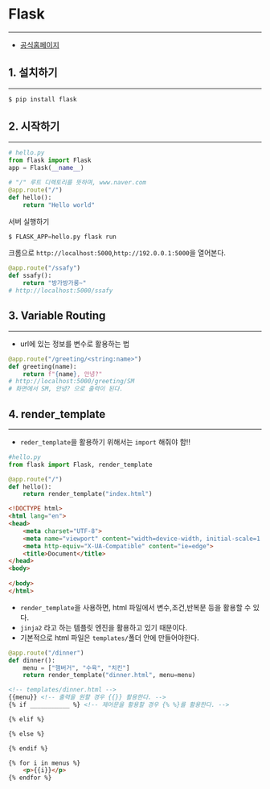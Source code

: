 # Flask

___

* [공식홈페이지](http://flask.pocoo.org/)

## 1. 설치하기

___

```python
$ pip install flask
```

## 2. 시작하기

___

```python
# hello.py
from flask import Flask
app = Flask(__name__)

# "/" 루트 디렉토리를 뜻하며, www.naver.com
@app.route("/")
def hello():
    return "Hello world"
```

서버 실행하기

```python
$ FLASK_APP=hello.py flask run
```

크롬으로 `http://localhost:5000`,`http://192.0.0.1:5000`을 열어본다.

```python
@app.route("/ssafy")
def ssafy():
    return "방가방가룽~"
# http://localhost:5000/ssafy
```



## 3. Variable Routing

___

* url에 있는 정보를 변수로 활용하는 법

```python
@app.route("/greeting/<string:name>")
def greeting(name):
    return f"{name}, 안녕?"
# http://localhost:5000/greeting/SM
# 화면에서 SM, 안녕? 으로 출력이 된다.
```

## 4. render_template

___

* `reder_template`을 활용하기 위해서는 `import` 해줘야 함!!

```python
#hello.py
from flask import Flask, render_template

@app.route("/")
def hello():
    return render_template("index.html")
```

```html
<!DOCTYPE html>
<html lang="en">
<head>
    <meta charset="UTF-8">
    <meta name="viewport" content="width=device-width, initial-scale=1.0">
    <meta http-equiv="X-UA-Compatible" content="ie=edge">
    <title>Document</title>
</head>
<body>
    
</body>
</html>
```

* `render_template`을 사용하면, html 파일에서 변수,조건,반복문 등을 활용할 수 있다.
* `jinja2` 라고 하는 템플릿 엔진을 활용하고 있기 때문이다.
* 기본적으로 html 파일은 `templates/`폴더 안에 만들어야한다.

```python
@app.route("/dinner")
def dinner():
    menu = ["햄버거", "수육", "치킨"]
    return render_template("dinner.html", menu=menu)
```

```html
<!-- templates/dinner.html -->
{{menu}} <!-- 출력을 원할 경우 {{}} 활용한다. -->
{% if ___________ %} <!-- 제어문을 활용할 경우 {% %}를 활용한다. -->

{% elif %}

{% else %}

{% endif %}

{% for i in menus %}
	<p>{{i}}</p>
{% endfor %}
```

